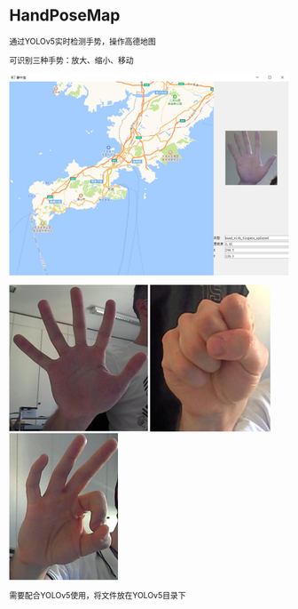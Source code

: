 # HandPoseMap
通过YOLOv5实时检测手势，操作高德地图

可识别三种手势：放大、缩小、移动

![image](/pics/handpose1.png)

![image](/pics/handpose2.jpg)
![image](/pics/handpose3.jpg)
![image](/pics/handpose4.jpg)

需要配合YOLOv5使用，将文件放在YOLOv5目录下
